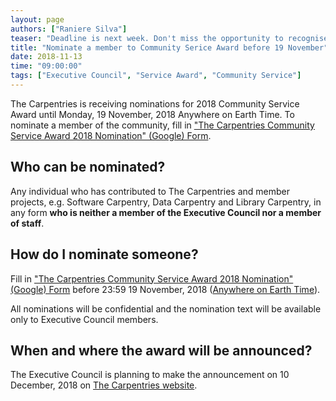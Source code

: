 ```yaml
---
layout: page
authors: ["Raniere Silva"]
teaser: "Deadline is next week. Don't miss the opportunity to recognise members contribution"
title: "Nominate a member to Community Serice Award before 19 November"
date: 2018-11-13
time: "09:00:00"
tags: ["Executive Council", "Service Award", "Community Service"]
---
```


The Carpentries is receiving nominations for 2018 Community Service Award
until Monday, 19 November, 2018 Anywhere on Earth Time.
To nominate a member of the community,
fill in ["The Carpentries Community Service Award 2018 Nomination" (Google) Form](https://goo.gl/forms/abTNgR90R9ai4NfF3).

## Who can be nominated?

Any individual
who has contributed to The Carpentries
and member projects,
e.g. Software Carpentry, Data Carpentry and Library Carpentry,
in any form
**who is neither a member of the Executive Council nor a member of staff**.

## How do I nominate someone?

Fill in ["The Carpentries Community Service Award 2018 Nomination" (Google) Form](https://goo.gl/forms/abTNgR90R9ai4NfF3)
before 23:59 19 November, 2018 ([Anywhere on Earth Time](https://en.wikipedia.org/wiki/Anywhere_on_Earth)).

All nominations will be confidential
and the nomination text will be available only to Executive Council members.

## When and where the award will be announced?

The Executive Council is planning to make the announcement
on 10 December, 2018 on [The Carpentries website](http://carpentries.org).
